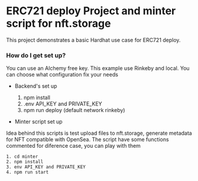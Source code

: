 # ERC721 deploy Project and minter script for nft.storage

This project demonstrates a basic Hardhat use case for ERC721 deploy. 

### How do I get set up? ###

You can use an Alchemy free key. This example use Rinkeby and local. You can choose what configuration fix your needs

* Backend's set up

    1. npm install
    2. .env API_KEY and PRIVATE_KEY
    3. npm run deploy  (default network rinkeby)

* Minter script set up

Idea behind this scripts is test upload files to nft.storage, generate metadata for NFT compatible with OpenSea. The script have some functions commented for diference case, you can play with them

    1. cd minter
    2. npm install
    3. env API_KEY and PRIVATE_KEY
    4. npm run start
